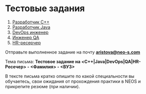 # Тестовые задания

1. [Разработчик С++](cpp)
2. [Разработчик Java](java)
3. [DevOps инженер](devops)
4. [Инженер QA](qa)
5. [HR-ресерчер](hr)

Отправьте выполненное задание на почту **aristova@neo-s.com** 

Тема письма: **Тестовое задание на <C++|Java|DevOps|QA|HR-Ресечер> - <Фамилия> - <ВУЗ>**

В тексте письма кратко опишите по какой специальности вы обучаетесь, свои ожидания от прохождения практики в NEOS и прикрепите резюме (при наличии).